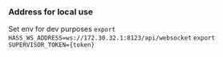 ### Address for local use

Set env for dev purposes
`export HASS_WS_ADDRESS=ws://172.30.32.1:8123/api/websocket`
`export SUPERVISOR_TOKEN={token}`